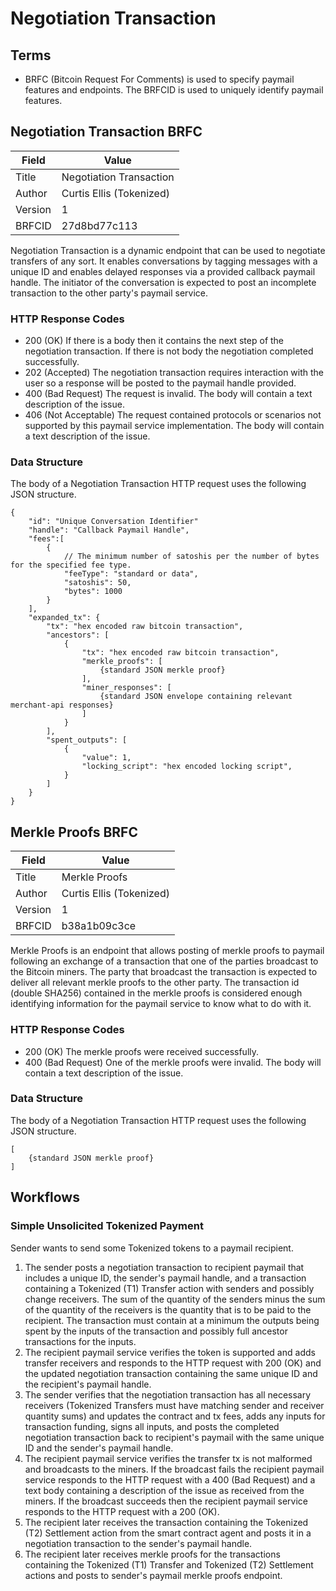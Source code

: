 # Negotiation Transaction

## Terms

* BRFC (Bitcoin Request For Comments) is used to specify paymail features and endpoints. The BRFCID is used to uniquely identify paymail features.

## Negotiation Transaction BRFC

| Field    | Value                    |
|----------|--------------------------|
| Title    | Negotiation Transaction  |
| Author   | Curtis Ellis (Tokenized) |
| Version  | 1                        |
| BRFCID   | 27d8bd77c113             |

Negotiation Transaction is a dynamic endpoint that can be used to negotiate transfers of any sort. It enables conversations by tagging messages with a unique ID and enables delayed responses via a provided callback paymail handle. The initiator of the conversation is expected to post an incomplete transaction to the other party's paymail service.

### HTTP Response Codes

* 200 (OK) If there is a body then it contains the next step of the negotiation transaction. If there is not body the negotiation completed successfully.
* 202 (Accepted) The negotiation transaction requires interaction with the user so a response will be posted to the paymail handle provided.
* 400 (Bad Request) The request is invalid. The body will contain a text description of the issue.
* 406 (Not Acceptable) The request contained protocols or scenarios not supported by this paymail service implementation. The body will contain a text description of the issue.

### Data Structure

The body of a Negotiation Transaction HTTP request uses the following JSON structure.

```
{
	"id": "Unique Conversation Identifier"
	"handle": "Callback Paymail Handle",
	"fees":[
		{
			// The minimum number of satoshis per the number of bytes for the specified fee type.
			"feeType": "standard or data",
			"satoshis": 50,
			"bytes": 1000
		}
	],
	"expanded_tx": {
		"tx": "hex encoded raw bitcoin transaction",
		"ancestors": [
			{
				"tx": "hex encoded raw bitcoin transaction",
				"merkle_proofs": [
					{standard JSON merkle proof}
				],
				"miner_responses": [
					{standard JSON envelope containing relevant merchant-api responses}
				]
			}
		],
		"spent_outputs": [
			{
				"value": 1,
				"locking_script": "hex encoded locking script",
			}
		]
	}
}
```

## Merkle Proofs BRFC

| Field    | Value                    |
|----------|--------------------------|
| Title    | Merkle Proofs  |
| Author   | Curtis Ellis (Tokenized) |
| Version  | 1                        |
| BRFCID   | b38a1b09c3ce             |

Merkle Proofs is an endpoint that allows posting of merkle proofs to paymail following an exchange of a transaction that one of the parties broadcast to the Bitcoin miners. The party that broadcast the transaction is expected to deliver all relevant merkle proofs to the other party. The transaction id (double SHA256) contained in the merkle proofs is considered enough identifying information for the paymail service to know what to do with it.

### HTTP Response Codes

* 200 (OK) The merkle proofs were received successfully.
* 400 (Bad Request) One of the merkle proofs were invalid. The body will contain a text description of the issue.

### Data Structure

The body of a Negotiation Transaction HTTP request uses the following JSON structure.

```
[
	{standard JSON merkle proof}
]
```

## Workflows

### Simple Unsolicited Tokenized Payment

Sender wants to send some Tokenized tokens to a paymail recipient.

1. The sender posts a negotiation transaction to recipient paymail that includes a unique ID, the sender's paymail handle, and a transaction containing a Tokenized (T1) Transfer action with senders and possibly change receivers. The sum of the quantity of the senders minus the sum of the quantity of the receivers is the quantity that is to be paid to the recipient. The transaction must contain at a minimum the outputs being spent by the inputs of the transaction and possibly full ancestor transactions for the inputs.
2. The recipient paymail service verifies the token is supported and adds transfer receivers and responds to the HTTP request with 200 (OK) and the updated negotiation transaction containing the same unique ID and the recipient's paymail handle.
3. The sender verifies that the negotiation transaction has all necessary receivers (Tokenized Transfers must have matching sender and receiver quantity sums) and updates the contract and tx fees, adds any inputs for transaction funding, signs all inputs, and posts the completed negotiation transaction back to recipient's paymail with the same unique ID and the sender's paymail handle.
4. The recipient paymail service verifies the transfer tx is not malformed and broadcasts to the miners. If the broadcast fails the recipient paymail service responds to the HTTP request with a 400 (Bad Request) and a text body containing a description of the issue as received from the miners. If the broadcast succeeds then the recipient paymail service responds to the HTTP request with a 200 (OK).
5. The recipient later receives the transaction containing the Tokenized (T2) Settlement action from the smart contract agent and posts it in a negotiation transaction to the sender's paymail handle.
6. The recipient later receives merkle proofs for the transactions containing the Tokenized (T1) Transfer and Tokenized (T2) Settlement actions and posts to sender's paymail merkle proofs endpoint.
